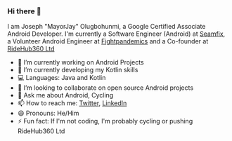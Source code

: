 ### Hi there 👋

I am Joseph "MayorJay" Olugbohunmi, a Google Certified Associate Android Developer. I'm currently a Software Engineer (Android) at [Seamfix](https://github.com/seamfix/), a Volunteer Android Engineer at [Fightpandemics](https://github.com/fightpandemics) and a Co-founder at [RideHub360 Ltd](https://ridehub360.com/)

- 🔭 I’m currently working on Android Projects
- 🌱 I’m currently developing my Kotlin skills
- 💻 Languages: Java and Kotlin
- 👯 I’m looking to collaborate on open source Android projects
- 💬 Ask me about Android, Cycling
- 📫 How to reach me: [Twitter](https://twitter.com/mayorjay1), [LinkedIn](https://www.linkedin.com/in/joseph-olugbohunmi/)
- 😄 Pronouns: He/Him
- ⚡ Fun fact: If I'm not coding, I'm probably cycling or pushing RideHub360 Ltd
